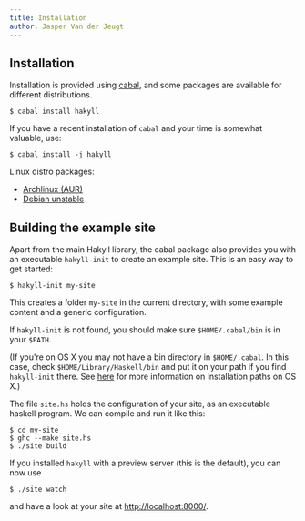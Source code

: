 ```yaml
---
title: Installation
author: Jasper Van der Jeugt
---
```


Installation
------------

Installation is provided using [cabal], and some packages are available for
different distributions.

    $ cabal install hakyll

[cabal]: http://www.haskell.org/cabal/

If you have a recent installation of `cabal` and your time is somewhat valuable,
use:

    $ cabal install -j hakyll

Linux distro packages:

- [Archlinux (AUR)](https://aur.archlinux.org/packages/haskell-hakyll/)
- [Debian unstable](http://packages.debian.org/source/sid/haskell-hakyll)

Building the example site
-------------------------

Apart from the main Hakyll library, the cabal package also provides you with an
executable `hakyll-init` to create an example site. This is an easy way to get
started:

    $ hakyll-init my-site

This creates a folder `my-site` in the current directory, with some example
content and a generic configuration.

If `hakyll-init` is not found, you should make sure `$HOME/.cabal/bin` is in
your `$PATH`.

(If you're on OS X you may not have a bin directory in `$HOME/.cabal`. In this
case, check `$HOME/Library/Haskell/bin` and put it on your path if you find
`hakyll-init` there. See [here] for more information on installation paths on
OS X.)

[here]: http://www.haskell.org/haskellwiki/Mac_OS_X_Common_Installation_Paths

The file `site.hs` holds the configuration of your site, as an executable
haskell program. We can compile and run it like this:

    $ cd my-site
    $ ghc --make site.hs
    $ ./site build

If you installed `hakyll` with a preview server (this is the default), you can
now use

    $ ./site watch

and have a look at your site at
[http://localhost:8000/](http://localhost:8000/).
